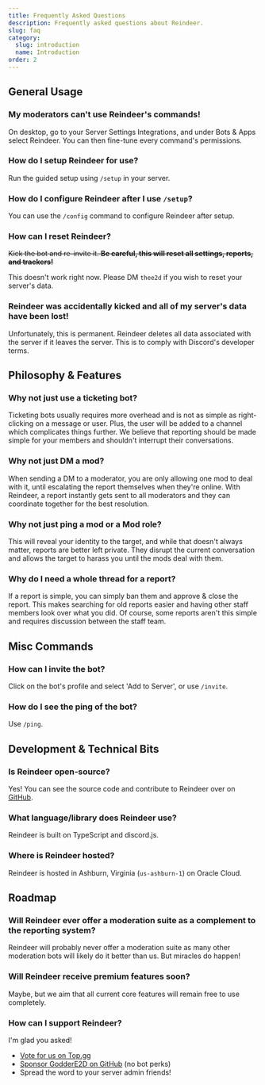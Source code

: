 ```yaml
---
title: Frequently Asked Questions
description: Frequently asked questions about Reindeer.
slug: faq
category:
  slug: introduction
  name: Introduction
order: 2
---
```


## General Usage

### My moderators can't use Reindeer's commands!

On desktop, go to your Server Settings Integrations, and under Bots & Apps select Reindeer. You can then fine-tune every
command's permissions.

### How do I setup Reindeer for use?

Run the guided setup using `/setup` in your server.

### How do I configure Reindeer after I use `/setup`?

You can use the `/config` command to configure Reindeer after setup.

### How can I reset Reindeer?

~~Kick the bot and re-invite it. **Be careful, this will reset all settings, **reports, and trackers**!**~~

This doesn't work right now. Please DM `thee2d` if you wish to reset your server's data.

### Reindeer was accidentally kicked and all of my server's data have been lost!

Unfortunately, this is permanent. Reindeer deletes all data associated with the server if it leaves the server. This is
to comply with Discord's developer terms.

## Philosophy & Features

### Why not just use a ticketing bot?

Ticketing bots usually requires more overhead and is not as simple as right-clicking on a message or user. Plus, the
user will be added to a channel which complicates things further. We believe that reporting should be made simple for
your members and shouldn't interrupt their conversations.

### Why not just DM a mod?

When sending a DM to a moderator, you are only allowing one mod to deal with it, until escalating the report themselves
when they're online. With Reindeer, a report instantly gets sent to all moderators and they can coordinate together for
the best resolution.

### Why not just ping a mod or a Mod role?

This will reveal your identity to the target, and while that doesn't always matter, reports are better left private.
They disrupt the current conversation and allows the target to harass you until the mods deal with them.

### Why do I need a whole thread for a report?

If a report is simple, you can simply ban them and approve & close the report. This makes searching for old reports
easier and having other staff members look over what you did. Of course, some reports aren't this simple and requires
discussion between the staff team.

## Misc Commands

### How can I invite the bot?

Click on the bot's profile and select 'Add to Server', or use `/invite`.

### How do I see the ping of the bot?

Use `/ping`.

## Development & Technical Bits

### Is Reindeer open-source?

Yes! You can see the source code and contribute to Reindeer over on [GitHub](https://github.com/GodderE2D/Reindeer).

### What language/library does Reindeer use?

Reindeer is built on TypeScript and discord.js.

### Where is Reindeer hosted?

Reindeer is hosted in Ashburn, Virginia (`us-ashburn-1`) on Oracle Cloud.

## Roadmap

### Will Reindeer ever offer a moderation suite as a complement to the reporting system?

Reindeer will probably never offer a moderation suite as many other moderation bots will likely do it better than us.
But miracles do happen!

### Will Reindeer receive premium features soon?

Maybe, but we aim that all current core features will remain free to use completely.

### How can I support Reindeer?

I'm glad you asked!

- [Vote for us on Top.gg](https://top.gg)
- [Sponsor GodderE2D on GitHub](https://github.com/sponsors/GodderE2D) (no bot perks)
- Spread the word to your server admin friends!
